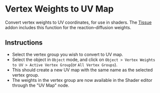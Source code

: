 # Vertex Weights to UV Map

Convert vertex weights to UV coordinates, for use in shaders. The [Tissue](https://github.com/alessandro-zomparelli/tissue) addon includes this function for the reaction–diffusion weights.

## Instructions

- Select the vertex group you wish to convert to UV map.
- Select the object in `Object` mode, and click on `Object > Vertex Weights to UV > Active Vertex Group`(or `All Vertex Groups`).
- This should create a new UV map with the same name as the selected vertex group.
- The weights in the vertex group are now available in the Shader editor through the "UV Map" node.

